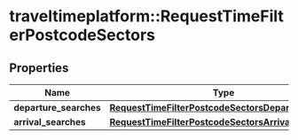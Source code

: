 # traveltimeplatform::RequestTimeFilterPostcodeSectors

## Properties
Name | Type | Description | Notes
------------ | ------------- | ------------- | -------------
**departure_searches** | [**RequestTimeFilterPostcodeSectorsDepartureSearch**](RequestTimeFilterPostcodeSectorsDepartureSearch.md) |  | [optional] 
**arrival_searches** | [**RequestTimeFilterPostcodeSectorsArrivalSearch**](RequestTimeFilterPostcodeSectorsArrivalSearch.md) |  | [optional] 


